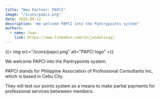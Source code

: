 ```yaml
---
title: "New Partner: PAPCI"
image: "/icons/papci.png"
date: 2023-09-12
description: "We welcome PAPCI into the Pantrypoints system"
authors:
  - name: Juan
    link: https://www.linkedin.com/in/jundalisay/
---
```



{{< img src="/icons/papci.png" alt="PAPCI logo" >}}


We welcome PAPCI into the Pantrypoints system.

PAPCI stands for Philippine Association of Professional Consultants Inc, which is based in Cebu City. 

They will test our points system as a means to make partial payments for professional services betwween members. 

